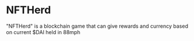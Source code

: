 # NFTHerd
"NFTHerd" is a blockchain game that can give rewards and currency based on current $DAI held in 88mph
